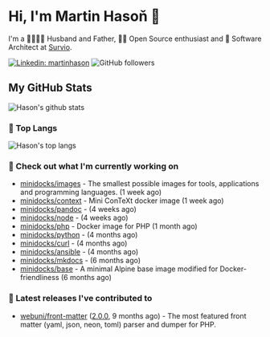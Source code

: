 # Hi, I'm Martin Hasoň 👋

I'm a 👨‍👩‍👧‍👦 Husband and Father, 🧑‍💻 Open Source enthusiast and 📐 Software Architect at [Survio](https://www.survio.com).

[![Linkedin: martinhason](https://img.shields.io/badge/-Martin%20Hasoň-blue?style=flat-square&logo=Linkedin&logoColor=white&link=https://www.linkedin.com/in/martinhason/)](https://www.linkedin.com/in/martinhason/)
![GitHub followers](https://img.shields.io/github/followers/hason?label=Follow&style=social)


## My GitHub Stats
![Hason's github stats](https://github-readme-stats.vercel.app/api?username=hason&show_icons=true&include_all_commits=true&theme=dracula&hide_border=true&hide_title=true)

### 💾 Top Langs
![Hason's top langs](https://github-readme-stats.vercel.app/api/top-langs/?username=hason&layout=compact&theme=dracula&hide_border=true&hide_title=true)

### 👷 Check out what I'm currently working on

- [minidocks/images](https://github.com/minidocks/images) - The smallest possible images for tools, applications and programming languages. (1 week ago)
- [minidocks/context](https://github.com/minidocks/context) - Mini ConTeXt docker image (1 week ago)
- [minidocks/pandoc](https://github.com/minidocks/pandoc) -  (4 weeks ago)
- [minidocks/node](https://github.com/minidocks/node) -  (4 weeks ago)
- [minidocks/php](https://github.com/minidocks/php) - Docker image for PHP (1 month ago)
- [minidocks/python](https://github.com/minidocks/python) -  (4 months ago)
- [minidocks/curl](https://github.com/minidocks/curl) -  (4 months ago)
- [minidocks/ansible](https://github.com/minidocks/ansible) -  (4 months ago)
- [minidocks/mkdocs](https://github.com/minidocks/mkdocs) -  (6 months ago)
- [minidocks/base](https://github.com/minidocks/base) - A minimal Alpine base image modified for Docker-friendliness (6 months ago)

### 🔭 Latest releases I've contributed to

- [webuni/front-matter](https://github.com/webuni/front-matter) ([2.0.0](https://github.com/webuni/front-matter/releases/tag/2.0.0), 9 months ago) - The most featured front matter (yaml, json, neon, toml) parser and dumper for PHP.
